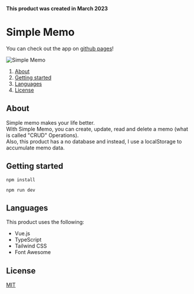 **This product was created in March 2023**

# Simple Memo

You can check out the app on [github pages](https://seiya-tagami.github.io/Simple-Memo/)!

![Simple Memo](https://user-images.githubusercontent.com/107479598/228731176-4a0a95a7-e7b8-4dd4-9271-d83c04fd0af6.png)


1. [About](#About)
1. [Getting started](#Getting%20started)
1. [Languages](#Languages)
1. [License](#License)

## About

Simple memo makes your life better.  
With Simple Memo, you can create, update, read and delete a memo (what is called "CRUD" Operations).  
Also, this product has a no database and instead, I use a localStorage to accumulate memo data.

## Getting started

```
npm install
```
```
npm run dev
```

## Languages

This product uses the following:
- Vue.js
- TypeScript
- Tailwind CSS
- Font Awesome

## License

[MIT](https://choosealicense.com/licenses/mit/)
